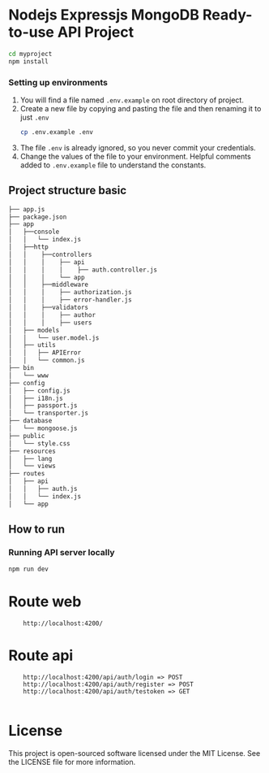 # Nodejs Expressjs MongoDB Ready-to-use API Project 


```bash
cd myproject
npm install
```


### Setting up environments

1.  You will find a file named `.env.example` on root directory of project.
2.  Create a new file by copying and pasting the file and then renaming it to just `.env`
    ```bash
    cp .env.example .env
    ```
3.  The file `.env` is already ignored, so you never commit your credentials.
4.  Change the values of the file to your environment. Helpful comments added to `.env.example` file to understand the constants.

## Project structure basic
```sh
├── app.js
├── package.json
├── app
│   ├──console
│   │   └── index.js
│   ├──http
│   │    ├──controllers
│   │    │    ├── api
│   │    │    │    ├── auth.controller.js
│   │    │    └── app
│   │    ├──middleware
│   │    │    ├── authorization.js
│   │    │    ├── error-handler.js
│   │    ├──validators
│   │    │    ├── author
│   │    │    ├── users
│   ├── models
│   │   └── user.model.js
│   ├── utils
│   │   ├── APIError
│   │   └── common.js
├── bin
│   └── www
├── config
│   ├── config.js
│   ├── i18n.js
│   ├── passport.js
│   └── transporter.js
├── database
│   └── mongoose.js
├── public
│   └── style.css
├── resources
│   ├── lang
│   └── views  
├── routes
│   ├── api
│   │   ├── auth.js
│   │   └── index.js
│   └── app 
```
## How to run
### Running API server locally
```bash
npm run dev
```
# Route web
```
    http://localhost:4200/

```
# Route api
```
    http://localhost:4200/api/auth/login => POST
    http://localhost:4200/api/auth/register => POST
    http://localhost:4200/api/auth/testoken => GET
    
```
# License
This project is open-sourced software licensed under the MIT License. See the LICENSE file for more information.
